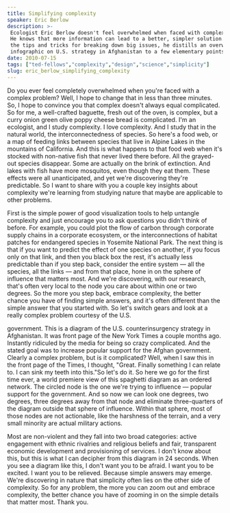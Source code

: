```yaml
---
title: Simplifying complexity
speaker: Eric Berlow
description: >-
 Ecologist Eric Berlow doesn't feel overwhelmed when faced with complex systems.
 He knows that more information can lead to a better, simpler solution. Illustrating
 the tips and tricks for breaking down big issues, he distills an overwhelming
 infographic on U.S. strategy in Afghanistan to a few elementary points.
date: 2010-07-15
tags: ["ted-fellows","complexity","design","science","simplicity"]
slug: eric_berlow_simplifying_complexity
---
```


Do you ever feel completely overwhelmed when you're faced with a complex problem? Well, I
hope to change that in less than three minutes. So, I hope to convince you that complex
doesn't always equal complicated. So for me, a well-crafted baguette, fresh out of the
oven, is complex, but a curry onion green olive poppy cheese bread is complicated. I'm an
ecologist, and I study complexity. I love complexity. And I study that in the natural
world, the interconnectedness of species. So here's a food web, or a map of feeding links
between species that live in Alpine Lakes in the mountains of California. And this is what
happens to that food web when it's stocked with non-native fish that never lived there
before. All the grayed-out species disappear. Some are actually on the brink of
extinction. And lakes with fish have more mosquitos, even though they eat them. These
effects were all unanticipated, and yet we're discovering they're predictable. So I want to
share with you a couple key insights about complexity we're learning from studying nature
that maybe are applicable to other problems.

First is the simple power of good visualization tools to help untangle complexity and just
encourage you to ask questions you didn't think of before. For example, you could plot the
flow of carbon through corporate supply chains in a corporate ecosystem, or the
interconnections of habitat patches for endangered species in Yosemite National Park. The
next thing is that if you want to predict the effect of one species on another, if you
focus only on that link, and then you black box the rest, it's actually less predictable
than if you step back, consider the entire system — all the species, all the links — and
from that place, hone in on the sphere of influence that matters most. And we're
discovering, with our research, that's often very local to the node you care about within
one or two degrees. So the more you step back, embrace complexity, the better chance you
have of finding simple answers, and it's often different than the simple answer that you
started with. So let's switch gears and look at a really complex problem courtesy of the
U.S.

government. This is a diagram of the U.S. counterinsurgency strategy in Afghanistan. It
was front page of the New York Times a couple months ago. Instantly ridiculed by the media
for being so crazy complicated. And the stated goal was to increase popular support for
the Afghan government. Clearly a complex problem, but is it complicated? Well, when I saw
this in the front page of the Times, I thought, "Great. Finally something I can relate to.
I can sink my teeth into this."So let's do it. So here we go for the first time ever, a
world premiere view of this spaghetti diagram as an ordered network. The circled node is
the one we're trying to influence — popular support for the government. And so now we can
look one degrees, two degrees, three degrees away from that node and eliminate
three-quarters of the diagram outside that sphere of influence. Within that sphere, most
of those nodes are not actionable, like the harshness of the terrain, and a very small
minority are actual military actions.

Most are non-violent and they fall into two broad categories: active engagement with
ethnic rivalries and religious beliefs and fair, transparent economic development and
provisioning of services. I don't know about this, but this is what I can decipher from
this diagram in 24 seconds. When you see a diagram like this, I don't want you to be
afraid. I want you to be excited. I want you to be relieved. Because simple answers may
emerge. We're discovering in nature that simplicity often lies on the other side of
complexity. So for any problem, the more you can zoom out and embrace complexity, the
better chance you have of zooming in on the simple details that matter most. Thank
you.

<!--
ad_duration=3.33
event="TEDGlobal 2010"
external_start_time=0
has_talk_citation=1
intro_duration=11.82
is_subtitle_required="False"
is_talk_featured="True"
language="en"
language_swap="False"
native_language="en"
number_of_related_talks=6
number_of_speakers=1
number_of_subtitled_videos=35
number_of_tags=5
number_of_talk_download_languages=36
number_of_talk_more_resources=0
number_of_talk_recommendations=1
number_of_talks_take_actions=0
post_ad_duration=0.83
published_timestamp="2010-11-12 15:09:00"
recording_date="2010-07-15"
speaker_description="Ecologist"
speaker_is_published=1
speaker_name="Eric Berlow"
talk_more_resources=[]
talk_name="Simplifying complexity"
talk_recommendations_blurb="Check out these resources on how to simplify complexity."
talks_tags=["ted-fellows","complexity","design","science","simplicity"]
talks_take_action=[]
url_audio="https://download.ted.com/talks/EricBerlow_2010G.mp3?apikey=acme-roadrunner"
url_photo_speaker="https://pe.tedcdn.com/images/ted/ee0cee147c21fe57e439332bdf268ecea94aec81_254x191.jpg"
url_photo_talk="https://pe.tedcdn.com/images/ted/864a77c75e66fbac4c49afd3c7e45a17ec522c91_800x600.jpg"
url_webpage="https://www.ted.com/talks/eric_berlow_simplifying_complexity"
video_type_name="TED Stage Talk"
-->